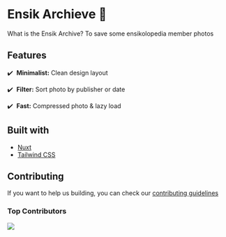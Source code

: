 # Ensik Archieve 📁

What is the Ensik Archive? To save some ensikolopedia member photos

## Features

✔️ &nbsp;**Minimalist:** Clean design layout

✔️ &nbsp;**Filter:** Sort photo by publisher or date

✔️ &nbsp;**Fast:** Compressed photo & lazy load

## Built with

- [Nuxt](https://nuxt.com/)
- [Tailwind CSS](https://tailwindcss.com/)

## Contributing

If you want to help us building, you can check our
[contributing guidelines](CONTRIBUTION.md)

### Top Contributors

<a href="https://github.com/ose-id/ensik-archieve/graphs/contributors">
  <img src="https://contrib.rocks/image?repo=ose-id/ensik-archieve" />
</a>
